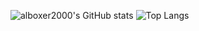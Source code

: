 ![alboxer2000's GitHub stats](https://github-readme-stats.vercel.app/api?username=alboxer2000&show_icons=true&theme=transparent)
![Top Langs](https://github-readme-stats.vercel.app/api/top-langs/?username=alboxer2000&layout=compact)

